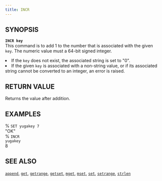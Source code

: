 ```yaml
---
title: INCR
---
```


## SYNOPSIS
<code><b>INCR key</b></code><br>
This command is to add 1 to the number that is associated with the given <code>key</code>. The numeric value must a 64-bit signed integer.
<li>If the <code>key</code> does not exist, the associated string is set to "0".</li>
<li>If the given <code>key</code> is associated with a non-string value, or if its associated string cannot be converted to an integer, an error is raised.</li>

## RETURN VALUE
Returns the value after addition.

## EXAMPLES
% <code>SET yugakey 7</code><br>
"OK"<br>
% <code>INCR yugakey</code><br>
8<br>

## SEE ALSO
[`append`](/api/redis/append/), [`get`](/api/redis/get/), [`getrange`](/api/redis/getrange/), [`getset`](/api/redis/getset/), [`mget`](/api/redis/mget/), [`mset`](/api/redis/mset/), [`set`](/api/redis/set/), [`setrange`](/api/redis/setrange/), [`strlen`](/api/redis/strlen/)